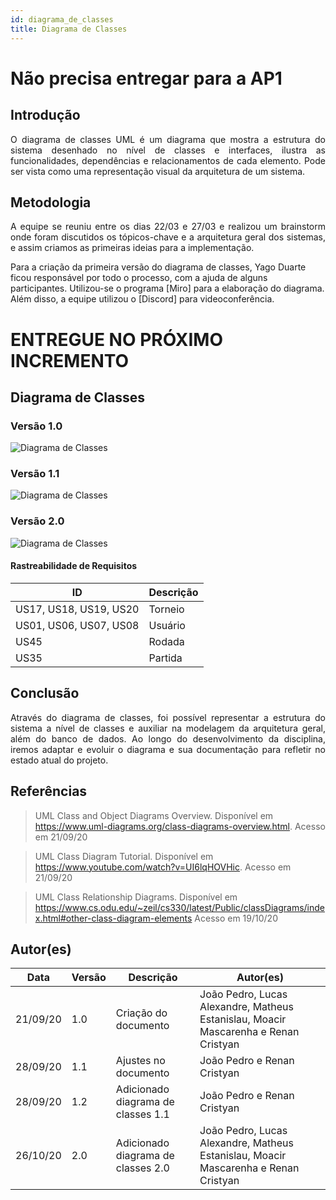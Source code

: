 ```yaml
---
id: diagrama_de_classes
title: Diagrama de Classes
---
```


# Não precisa entregar para a AP1
## Introdução

<p align = "justify">
O diagrama de classes UML é um diagrama que mostra a estrutura do sistema desenhado no nível de classes e interfaces, ilustra as funcionalidades, dependências e relacionamentos de cada elemento. Pode ser vista como uma representação visual da arquitetura de um sistema. 
</p>

## Metodologia

<p align = "justify">
A equipe se reuniu entre os dias 22/03 e 27/03 e realizou um brainstorm onde foram discutidos os tópicos-chave e a arquitetura geral dos sistemas, e assim criamos as primeiras ideias para a implementação.

Para a criação da primeira versão do diagrama de classes, Yago Duarte ficou responsável por todo o processo, com a ajuda de alguns participantes. Utilizou-se o programa [Miro] para a elaboração do diagrama. Além disso, a equipe utilizou o [Discord] para videoconferência.
</p>

# ENTREGUE NO PRÓXIMO INCREMENTO
## Diagrama de Classes

### Versão 1.0



![![Diagrama de Classes](../assets/diagrama_de_classes/diagrama_de_classes.png)](../assets/diagrama_de_classes/diagrama_de_classes.png)

### Versão 1.1
![![Diagrama de Classes](../assets/diagrama_de_classes/diagrama_de_classes_1.1.png)](../assets/diagrama_de_classes/diagrama_de_classes_1.1.png)


### Versão 2.0

![![Diagrama de Classes](../assets/diagrama_de_classes/diagrama_de_classes_1.1.png)](../assets/diagrama_de_classes/diagrama_de_classes_2.0.png)


#### Rastreabilidade de Requisitos

| ID|Descrição|
|---|---|
|US17, US18, US19, US20|Torneio|
|US01, US06, US07, US08|Usuário|
|US45|Rodada|
|US35|Partida|

## Conclusão

<p align = "justify">
Através do diagrama de classes, foi possível representar a estrutura do sistema a nível de classes e auxiliar na modelagem da arquitetura geral, além do banco de dados. Ao longo do desenvolvimento da disciplina, iremos adaptar e evoluir o diagrama e sua documentação para refletir no estado atual do projeto.
</p>

## Referências

> UML Class and Object Diagrams Overview. Disponível em https://www.uml-diagrams.org/class-diagrams-overview.html. Acesso em 21/09/20

> UML Class Diagram Tutorial. Disponível em https://www.youtube.com/watch?v=UI6lqHOVHic. Acesso em 21/09/20

> UML Class Relationship Diagrams. Disponível em https://www.cs.odu.edu/~zeil/cs330/latest/Public/classDiagrams/index.html#other-class-diagram-elements Acesso em 19/10/20

## Autor(es)

| Data | Versão | Descrição | Autor(es) |
| -- | -- | -- | -- |
| 21/09/20 | 1.0 | Criação do documento | João Pedro, Lucas Alexandre, Matheus Estanislau, Moacir Mascarenha e Renan Cristyan |
| 28/09/20 | 1.1 | Ajustes no documento | João Pedro e Renan Cristyan |
| 28/09/20 | 1.2 | Adicionado diagrama de classes 1.1 | João Pedro e Renan Cristyan |
| 26/10/20 | 2.0 | Adicionado diagrama de classes 2.0 | João Pedro, Lucas Alexandre, Matheus Estanislau, Moacir Mascarenha e Renan Cristyan |
